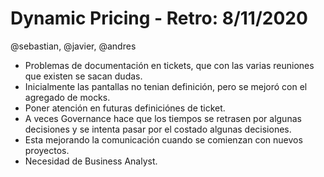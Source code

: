 # Dynamic Pricing - Retro: 8/11/2020

@sebastian, @javier, @andres

- Problemas de documentación en tickets, que con las varias reuniones que existen se sacan dudas.
- Inicialmente las pantallas no tenian definición, pero se mejoró con el agregado de mocks.
- Poner atención en futuras definiciónes de ticket.
- A veces Governance hace que los tiempos se retrasen por algunas decisiones y se intenta pasar por el costado algunas decisiones.
- Esta mejorando la comunicación cuando se comienzan con nuevos proyectos.
- Necesidad de Business Analyst.